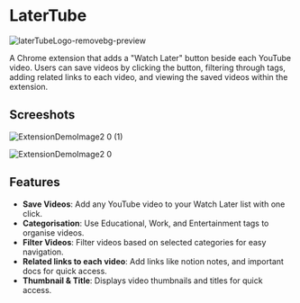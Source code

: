 # LaterTube 
![laterTubeLogo-removebg-preview](https://github.com/user-attachments/assets/7e08e1d5-9f17-48bf-b229-c47a38896a83)

A Chrome extension that adds a "Watch Later" button beside each YouTube video. Users can save videos by clicking the button, filtering through tags, adding related links to each video, and viewing the saved videos within the extension.

## Screeshots
![ExtensionDemoImage2 0 (1)](https://github.com/user-attachments/assets/dafea849-f2d7-4880-bfd0-d9f4d75e8ffd)

![ExtensionDemoImage2 0](https://github.com/user-attachments/assets/4fd2fff8-ca14-4f9b-a770-f4032eb4aa53)

## Features
- **Save Videos**: Add any YouTube video to your Watch Later list with one click.
- **Categorisation**: Use Educational, Work, and Entertainment tags to organise videos.
- **Filter Videos**: Filter videos based on selected categories for easy navigation.
- **Related links to each video**: Add links like notion notes, and important docs for quick access.
- **Thumbnail & Title**: Displays video thumbnails and titles for quick access.



